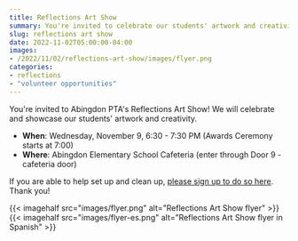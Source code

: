 ```yaml
--- 
title: Reflections Art Show
summary: You're invited to celebrate our students' artwork and creativity.
slug: reflections art show
date: 2022-11-02T05:00:00-04:00
images:
- /2022/11/02/reflections-art-show/images/flyer.png
categories:
- reflections
- "volunteer opportunities"
---
```


You're invited to Abingdon PTA's Reflections Art Show! We will celebrate and showcase our students' artwork and creativity.

- **When**: Wednesday, November 9, 6:30 - 7:30 PM (Awards Ceremony starts at 7:00)
- **Where**: Abingdon Elementary School Cafeteria (enter through Door 9 - cafeteria door)

If you are able to help set up and clean up, [please sign up to do so here](https://www.signupgenius.com/go/30E0A44ACA72AA5FE3-reflections). Thank you!

{{< imagehalf src="images/flyer.png" alt="Reflections Art Show flyer" >}}
{{< imagehalf src="images/flyer-es.png" alt="Reflections Art Show flyer in Spanish" >}}